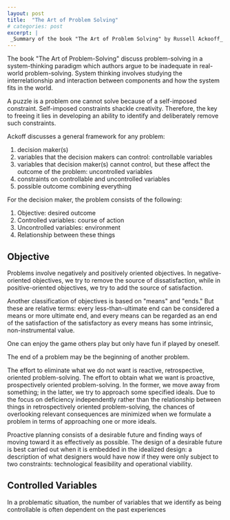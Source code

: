 ```yaml
---
layout: post
title:  "The Art of Problem Solving"
# categories: post
excerpt: |  
 _Summary of the book "The Art of Problem Solving" by Russell Ackooff_
---
```


<!--more-->

The book "The Art of Problem-Solving" discuss problem-solving in a system-thinking paradigm which authors argue to be inadequate in real-world problem-solving. System thinking involves studying the interrelationship and interaction between components and how the system fits in the world.

A puzzle is a problem one cannot solve because of a self-imposed constraint. Self-imposed constraints shackle creativity. Therefore, the key to freeing it lies in developing an ability to identify and deliberately remove such constraints. 

Ackoff discusses a general framework for any problem: 
1. decision maker(s)
2. variables that the decision makers can control: controllable variables 
3. variables that decision maker(s) cannot control, but these affect the outcome of the problem: uncontrolled variables
4. constraints on controllable and uncontrolled variables
5. possible outcome combining everything

For the decision maker, the problem consists of the following:
1. Objective: desired outcome
2. Controlled variables: course of action
3. Uncontrolled variables: environment
4. Relationship between these things
 
## Objective
Problems involve negatively and positively oriented objectives. In negative-oriented objectives, we try to remove the source of dissatisfaction, while in positive-oriented objectives, we try to add the source of satisfaction. 

Another classification of objectives is based on "means" and "ends." But these are relative terms: every less-than-ultimate end can be considered a means or more ultimate end, and every means can be regarded as an end of the satisfaction of the satisfactory as every means has some intrinsic, non-instrumental value.

One can enjoy the game others play but only have fun if played by oneself. 

The end of a problem may be the beginning of another problem.

The effort to eliminate what we do not want is reactive, retrospective, oriented problem-solving. The effort to obtain what we want is proactive, prospectively oriented problem-solving. In the former,  we move away from something; in the latter, we try to approach some specified ideals. Due to the focus on deficiency independently rather than the relationship between things in retrospectively oriented problem-solving, the chances of overlooking relevant consequences are minimized when we formulate a problem in terms of approaching one or more ideals.

Proactive planning consists of a desirable future and finding ways of moving toward it as effectively as possible. The design of a desirable future is best carried out when it is embedded in the idealized design: a description of what designers would have now if they were only subject to two constraints: technological feasibility and operational viability.

## Controlled Variables

In a problematic situation, the number of variables that we identify as being controllable is often dependent on the past experiences  